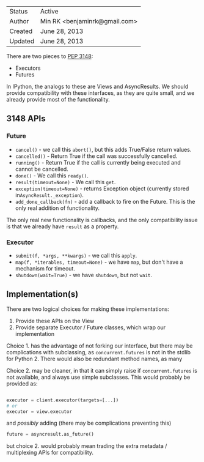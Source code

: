 <table>
<tr><td> Status </td><td> Active </td></tr>
<tr><td> Author </td><td> Min RK &lt;benjaminrk@gmail.com&gt;</td></tr>
<tr><td> Created </td><td> June 28, 2013</td></tr>
<tr><td> Updated </td><td> June 28, 2013</td></tr>
</table>

There are two pieces to [PEP 3148](http://www.python.org/dev/peps/pep-3148/):

- Executors
- Futures

In IPython, the analogs to these are Views and AsyncResults.
We should provide compatibility with these interfaces, as they are quite small,
and we already provide most of the functionality.

## 3148 APIs

### Future

- `cancel()` - we call this `abort()`, but this adds True/False return values.
- `cancelled()` - Return True if the call was successfully cancelled.
- `running()` - Return True if the call is currently being executed and cannot be cancelled.
- `done()` - We call this `ready()`.
- `result(timeout=None)` - We call this `get`.
- `exception(timeout=None)` - returns Exception object (currently stored in`AsyncResult._exception`).
- `add_done_callback(fn)` - add a callback to fire on the Future. This is the only real addition of functionality.

The only real new functionality is callbacks, and the only compatibility issue is that we already
have `result` as a property.

### Executor

- `submit(f, *args, **kwargs)` - we call this `apply`.
- `map(f, *iterables, timeout=None)` - we have `map`, but don't have a mechanism for timeout.
- `shutdown(wait=True)` - we have `shutdown`, but not `wait`.

## Implementation(s)

There are two logical choices for making these implementations:

1. Provide these APIs on the View
2. Provide separate Executor / Future classes, which wrap our implementation

Choice 1. has the advantage of not forking our interface, but there may be complications with subclassing,
as `concurrent.futures` is not in the stdlib for Python 2.
There would also be redundant method names, as many 

Choice 2. may be cleaner, in that it can simply raise if `concurrent.futures` is not available,
and always use simple subclasses. This would probably be provided as:

```python

executor = client.executor(targets=[...])
# or
executor = view.executor
```

and *possibly* adding (there may be complications preventing this)

```python
future = asyncresult.as_future()
```

but choice 2. would probably mean trading the extra metadata / multiplexing APIs for compatibility.
